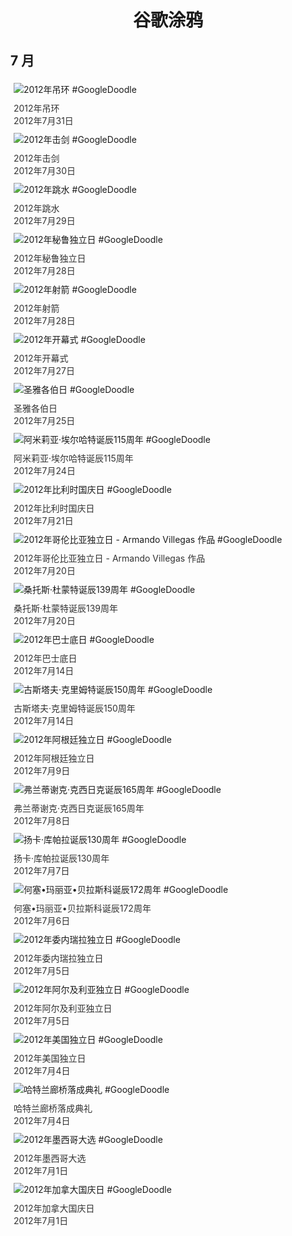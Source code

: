 
<h1 align="center"> 谷歌涂鸦 </h1>




## 7 月

<div class="image">


<img src="https://lh3.googleusercontent.com/6OW_4JDF2mh1WnZRZi8sBZ9ulmbsmOaFQ2fyH8XNB1GogeIaj5O58RgLXfPYLgauqedJMAtttvFOkt0-Cc9zBFr_akpNMFpr7gY088GM=s660" alt="2012年吊环 #GoogleDoodle" style="margin: 5px"/>
<div class="info" style="font-size: 14px; color:#333333; margin:5px"><div class="title">2012年吊环</div><div class="date">2012年7月31日</div></div>

<img src="https://lh3.googleusercontent.com/Qi8iowgwioC0lpQm56mjaPTbYY21vJrntwobAnFhQvWfdq1MNOYldPynG9b4cKPmmgdKp8Q7qVM48NYnqky7B_BPuwjApH3KHovbCPk6aA=s660" alt="2012年击剑 #GoogleDoodle" style="margin: 5px"/>
<div class="info" style="font-size: 14px; color:#333333; margin:5px"><div class="title">2012年击剑</div><div class="date">2012年7月30日</div></div>

<img src="https://lh3.googleusercontent.com/I6QHiv8dLC2jeJn61YUy7xynVTfJ61NAn91sU9A7-A1rd3vViuZ3DP8gzSqV7gOGFKdAssxumpDw2BbEQ84iGeiAJg7eezVUHRxGq2w=s660" alt="2012年跳水 #GoogleDoodle" style="margin: 5px"/>
<div class="info" style="font-size: 14px; color:#333333; margin:5px"><div class="title">2012年跳水</div><div class="date">2012年7月29日</div></div>

<img src="https://lh3.googleusercontent.com/Ly2e1h207-mqIzt4y_Rem_tAOsS8qm027MdjbAh-TDk_6SJVmoqw-llsu444nYbMIeRtATg3oAmAuViQh9ARwEbjB1EgpkE1rSk2KLWe=s660" alt="2012年秘鲁独立日 #GoogleDoodle" style="margin: 5px"/>
<div class="info" style="font-size: 14px; color:#333333; margin:5px"><div class="title">2012年秘鲁独立日</div><div class="date">2012年7月28日</div></div>

<img src="https://lh3.googleusercontent.com/6xM4M8VnFeBqFM_KhVwMDlj8v1kpe6pyzccsJcb_7nT6FYGPmu-Vu7EeNSzMQWqhnZ2u77P-Tw70AsLiwLNobOGwvHj2jTDSfxg_r9iANg=s660" alt="2012年射箭 #GoogleDoodle" style="margin: 5px"/>
<div class="info" style="font-size: 14px; color:#333333; margin:5px"><div class="title">2012年射箭</div><div class="date">2012年7月28日</div></div>

<img src="https://www.google.com/logos/2012/opening_ceremony-2012-hp.jpg" alt="2012年开幕式 #GoogleDoodle" style="margin: 5px"/>
<div class="info" style="font-size: 14px; color:#333333; margin:5px"><div class="title">2012年开幕式</div><div class="date">2012年7月27日</div></div>

<img src="https://www.google.com/logos/2012/jaakonpaiva-12-hp.jpg" alt="圣雅各伯日 #GoogleDoodle" style="margin: 5px"/>
<div class="info" style="font-size: 14px; color:#333333; margin:5px"><div class="title">圣雅各伯日</div><div class="date">2012年7月25日</div></div>

<img src="https://lh3.googleusercontent.com/SvjUe0hSdUMRDHSlDKOf8cQchTX9rVjElACimGtH4rbAfhgsLv3RxU-rLAXxz9sidvbxaLjYTZQttD_FG7EKexHaOKtPpK-u_1TaJy5RYA=s660" alt="阿米莉亚·埃尔哈特诞辰115周年 #GoogleDoodle" style="margin: 5px"/>
<div class="info" style="font-size: 14px; color:#333333; margin:5px"><div class="title">阿米莉亚·埃尔哈特诞辰115周年</div><div class="date">2012年7月24日</div></div>

<img src="https://lh3.googleusercontent.com/dz_-3-tpaEWt7z6Eoxd6N_LHDt0XvoChfEbOzbakBPxUfyrf4M8nxaZ37V1zahJ6tSdWXnXF6nKkXo9Y9xTxGl1BehKtO6m62IVBT20=s660" alt="2012年比利时国庆日 #GoogleDoodle" style="margin: 5px"/>
<div class="info" style="font-size: 14px; color:#333333; margin:5px"><div class="title">2012年比利时国庆日</div><div class="date">2012年7月21日</div></div>

<img src="https://lh3.googleusercontent.com/-eIs50prQoPAm0e9AjsxRTgM9HzogBufLuzT7ZfuNeOLW00rfOmrEUcS8tq95-3DKih-i06a_u7N1sZy1KvwAzhvThPNfkr7fAODYfD2=s660" alt="2012年哥伦比亚独立日 - Armando Villegas 作品 #GoogleDoodle" style="margin: 5px"/>
<div class="info" style="font-size: 14px; color:#333333; margin:5px"><div class="title">2012年哥伦比亚独立日 - Armando Villegas 作品</div><div class="date">2012年7月20日</div></div>

<img src="https://lh3.googleusercontent.com/nWV6ti7l5vi6D9cyVd61a1v3MEvW0TQVOLZyiHhycCz1zlWa3wMyfuFK_zrRbwMcdPM6GMPTAAZ8R_ZhIrBM9VAWpbkBkD1jaVq2TWJk=s660" alt="桑托斯·杜蒙特诞辰139周年 #GoogleDoodle" style="margin: 5px"/>
<div class="info" style="font-size: 14px; color:#333333; margin:5px"><div class="title">桑托斯·杜蒙特诞辰139周年</div><div class="date">2012年7月20日</div></div>

<img src="https://lh3.googleusercontent.com/oA3c2DAFHgSEfSmeic9gGeLOXiULcNfQXFEBY632RnttiV5JAhGka5eKmeOMvQAQQRF9Wt2KKml_-26LleRe9NGwVLEa-jXBCH7TPkQqtg=s660" alt="2012年巴士底日 #GoogleDoodle" style="margin: 5px"/>
<div class="info" style="font-size: 14px; color:#333333; margin:5px"><div class="title">2012年巴士底日</div><div class="date">2012年7月14日</div></div>

<img src="https://lh3.googleusercontent.com/9qZWRrcdOv0igfSiCNjH756w47h1d5EfQDcuwgGA89VZVqfxMntWlmJ7--ewM55PTqhfvcTmwovVzAxSjcnpPijRcBJO-q8iszYgV1mX=s660" alt="古斯塔夫·克里姆特诞辰150周年 #GoogleDoodle" style="margin: 5px"/>
<div class="info" style="font-size: 14px; color:#333333; margin:5px"><div class="title">古斯塔夫·克里姆特诞辰150周年</div><div class="date">2012年7月14日</div></div>

<img src="https://lh3.googleusercontent.com/J7mCEgZlWmcJGftWW53WtaqBA3906LV905F-6zk1olaEYgSzkpCFISGZTQVZ1UWqpQMTz4cZ8pVB54HJS8FHqCnaT9zG52ff4cxgCp8=s660" alt="2012年阿根廷独立日 #GoogleDoodle" style="margin: 5px"/>
<div class="info" style="font-size: 14px; color:#333333; margin:5px"><div class="title">2012年阿根廷独立日</div><div class="date">2012年7月9日</div></div>

<img src="https://lh3.googleusercontent.com/K93B3kp0DXm_uzKr-4Ak1Jl-Rumr8rhss7FftlDQttwePPqp9u_-VbEEqhqciJsRv0N4NcZdKTyGizGgyIXcb_O8PHM-eIz1CRxKzSY=s660" alt="弗兰蒂谢克·克西日克诞辰165周年 #GoogleDoodle" style="margin: 5px"/>
<div class="info" style="font-size: 14px; color:#333333; margin:5px"><div class="title">弗兰蒂谢克·克西日克诞辰165周年</div><div class="date">2012年7月8日</div></div>

<img src="https://lh3.googleusercontent.com/HLD6xH6VHbTACg79z1h374r9uUGIZLd_2dYJjbujXDSUYmf2vcQKgF2vPXqCiDo3bOcpYmsN15qo5dvtNLKBJW65D2C1jQ4at1VNi7w1=s660" alt="扬卡·库帕拉诞辰130周年 #GoogleDoodle" style="margin: 5px"/>
<div class="info" style="font-size: 14px; color:#333333; margin:5px"><div class="title">扬卡·库帕拉诞辰130周年</div><div class="date">2012年7月7日</div></div>

<img src="https://lh3.googleusercontent.com/j_rrc2q0I-tEzaO3KN_GIUmYiM-OSDQm6P_32BXeQnP5-ebYH17QZcUtMzhlsfxB3pIcLcN-jaFDkQ5lsKMoJDGkzsm8O3JyzL7agsSE=s660" alt="何塞•玛丽亚•贝拉斯科诞辰172周年 #GoogleDoodle" style="margin: 5px"/>
<div class="info" style="font-size: 14px; color:#333333; margin:5px"><div class="title">何塞•玛丽亚•贝拉斯科诞辰172周年</div><div class="date">2012年7月6日</div></div>

<img src="https://lh3.googleusercontent.com/i5B_dajFiiXJsz-zVlXY2KS_tky4ci2l9wAFWGRa_KQKkm3agLCIzGH_TMV0SULJoI1zrHq94YspbVte-S7RzEVqUGK3mwdMct-yyTM=s660" alt="2012年委内瑞拉独立日 #GoogleDoodle" style="margin: 5px"/>
<div class="info" style="font-size: 14px; color:#333333; margin:5px"><div class="title">2012年委内瑞拉独立日</div><div class="date">2012年7月5日</div></div>

<img src="https://lh3.googleusercontent.com/kh3NiseV6ntRi6lde9BJXp4JS0RpgiB5XA-aoQl3V52x5IPa-RrljdHojWPgI-d5XRHVE1f7YCKg0jF5Dbn62zZjBE57fhK0izwzoDng=s660" alt="2012年阿尔及利亚独立日 #GoogleDoodle" style="margin: 5px"/>
<div class="info" style="font-size: 14px; color:#333333; margin:5px"><div class="title">2012年阿尔及利亚独立日</div><div class="date">2012年7月5日</div></div>

<img src="https://lh3.googleusercontent.com/jmILcKyXa5cytTPFqoo0pdr3WFmtibV1E9-UINCI8RYnl1nA1AwSgVlmnC36HqgD4S3nkrV2ucNUlPqfQ0mk_AvqI45XUu694cnqgkBD=s660" alt="2012年美国独立日 #GoogleDoodle" style="margin: 5px"/>
<div class="info" style="font-size: 14px; color:#333333; margin:5px"><div class="title">2012年美国独立日</div><div class="date">2012年7月4日</div></div>

<img src="https://lh3.googleusercontent.com/4GSHfUV3zdXLvz83D4roFY8qzc-rQIcKwcX-xYqGl3q1HGc2nEYzFrhFpS6tSsT73gUfXbGSaVi5qM-evQ1jmsVrVq5mTspAryDfagkk=s660" alt="哈特兰廊桥落成典礼 #GoogleDoodle" style="margin: 5px"/>
<div class="info" style="font-size: 14px; color:#333333; margin:5px"><div class="title">哈特兰廊桥落成典礼</div><div class="date">2012年7月4日</div></div>

<img src="https://lh3.googleusercontent.com/1o5LnKivKXt00EIwCbKWerl1YiMD8u0BAaxeWgUugEF3x4raInG5iC4rpavaMi98nftOq1viOmo9GjxGBDw3KCI_oJT6N8KIxqiR_52a=s660" alt="2012年墨西哥大选 #GoogleDoodle" style="margin: 5px"/>
<div class="info" style="font-size: 14px; color:#333333; margin:5px"><div class="title">2012年墨西哥大选</div><div class="date">2012年7月1日</div></div>

<img src="https://lh3.googleusercontent.com/7Fw3V04wo_q8SbngQRhwltrVofmBWk7Hc7zxnoihh0dlOCZdzSyymXF44LUSCUiugc_YRLqnWxYvLgPk3KaP-ZunjB_2wtOsuYTOWQM=s660" alt="2012年加拿大国庆日 #GoogleDoodle" style="margin: 5px"/>
<div class="info" style="font-size: 14px; color:#333333; margin:5px"><div class="title">2012年加拿大国庆日</div><div class="date">2012年7月1日</div></div>

</div>








